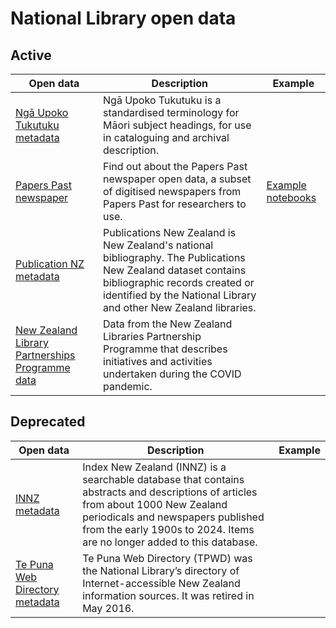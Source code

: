 # National Library open data

## Active

| Open data                                                                                                                                    | Description                                                                                                                                                                                                         | Example                                                                              |
| -------------------------------------------------------------------------------------------------------------------------------------------- | ------------------------------------------------------------------------------------------------------------------------------------------------------------------------------------------------------------------- | ------------------------------------------------------------------------------------ |
| [Ngā Upoko Tukutuku metadata](https://natlib.govt.nz/about-us/open-data/nga-upoko-tukutuku-metadata)                                         | Ngā Upoko Tukutuku is a standardised terminology for Māori subject headings, for use in cataloguing and archival description.                                                                                       |                                                                                      |
| [Papers Past newspaper](https://natlib.govt.nz/about-us/open-data/papers-past-metadata/papers-past-newspaper-open-data-pilot)                | Find out about the Papers Past newspaper open data, a subset of digitised newspapers from Papers Past for researchers to use.                                                                                       | [Example notebooks](https://github.com/yzhan-met/nlnz-opendata/examples/paperspast/) |
| [Publication NZ metadata](https://natlib.govt.nz/about-us/open-data/publications-nz-metadata)                                                | Publications New Zealand is New Zealand's national bibliography. The Publications New Zealand dataset contains bibliographic records created or identified by the National Library and other New Zealand libraries. |                                                                                      |
| [New Zealand Library Partnerships Programme data](https://natlib.govt.nz/about-us/open-data/new-zealand-library-partnerships-programme-data) | Data from the New Zealand Libraries Partnership Programme that describes initiatives and activities undertaken during the COVID pandemic.                                                                           |                                                                                      |

## Deprecated

| Open data                                                                                                  | Description                                                                                                                                                                                                                                       | Example |
| ---------------------------------------------------------------------------------------------------------- | ------------------------------------------------------------------------------------------------------------------------------------------------------------------------------------------------------------------------------------------------- | ------- |
| [INNZ metadata](https://natlib.govt.nz/about-us/open-data/innz-metadata)                                   | Index New Zealand (INNZ) is a searchable database that contains abstracts and descriptions of articles from about 1000 New Zealand periodicals and newspapers published from the early 1900s to 2024. Items are no longer added to this database. |         |
| [Te Puna Web Directory metadata](https://natlib.govt.nz/about-us/open-data/te-puna-web-directory-metadata) | Te Puna Web Directory (TPWD) was the National Library’s directory of Internet-accessible New Zealand information sources. It was retired in May 2016.                                                                                             |         |
